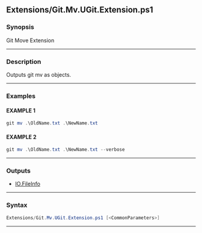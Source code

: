 
Extensions/Git.Mv.UGit.Extension.ps1
------------------------------------
### Synopsis
Git Move Extension

---
### Description

Outputs git mv as objects.

---
### Examples
#### EXAMPLE 1
```PowerShell
git mv .\OldName.txt .\NewName.txt
```

#### EXAMPLE 2
```PowerShell
git mv .\OldName.txt .\NewName.txt --verbose
```

---
### Outputs
* [IO.FileInfo](https://learn.microsoft.com/en-us/dotnet/api/System.IO.FileInfo)




---
### Syntax
```PowerShell
Extensions/Git.Mv.UGit.Extension.ps1 [<CommonParameters>]
```
---



